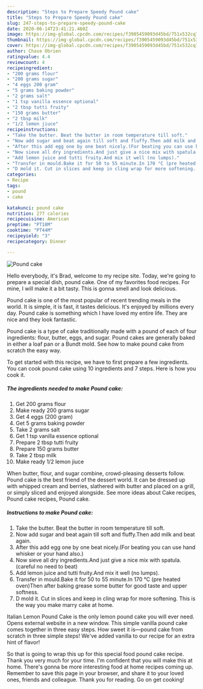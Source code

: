 ```yaml
---
description: "Steps to Prepare Speedy Pound cake"
title: "Steps to Prepare Speedy Pound cake"
slug: 247-steps-to-prepare-speedy-pound-cake
date: 2020-06-14T23:41:21.460Z
image: https://img-global.cpcdn.com/recipes/f3905459093d45bd/751x532cq70/pound-cake-recipe-main-photo.jpg
thumbnail: https://img-global.cpcdn.com/recipes/f3905459093d45bd/751x532cq70/pound-cake-recipe-main-photo.jpg
cover: https://img-global.cpcdn.com/recipes/f3905459093d45bd/751x532cq70/pound-cake-recipe-main-photo.jpg
author: Chase Obrien
ratingvalue: 4.4
reviewcount: 4
recipeingredient:
- "200 grams flour"
- "200 grams sugar"
- "4 eggs 200 gram"
- "5 grams baking powder"
- "2 grams salt"
- "1 tsp vanilla essence optional"
- "2 tbsp tutti fruity"
- "150 grams butter"
- "2 tbsp milk"
- "1/2 lemon jiuce"
recipeinstructions:
- "Take the butter. Beat the butter in room temperature till soft."
- "Now add sugar and beat again till soft and fluffy.Then add milk and beat again."
- "After this add egg one by one beat nicely.(For beating you can use hand whisker or your hand also.)"
- "Now sieve all dry ingredients.And just give a nice mix with spatula.(careful no need to beat)"
- "Add lemon juice and tutti fruity.And mix it well (no lumps)."
- "Transfer in mould.Bake it for 50 to 55 minute.In 170 °C (pre heated oven)Then after baking grease some butter for good taste and upper softness."
- "D mold it. Cut in slices and keep in cling wrap for more softening. This is the way you make marry cake at home."
categories:
- Recipe
tags:
- pound
- cake

katakunci: pound cake 
nutrition: 277 calories
recipecuisine: American
preptime: "PT18M"
cooktime: "PT44M"
recipeyield: "3"
recipecategory: Dinner

---
```



![Pound cake](https://img-global.cpcdn.com/recipes/f3905459093d45bd/751x532cq70/pound-cake-recipe-main-photo.jpg)

Hello everybody, it's Brad, welcome to my recipe site. Today, we're going to prepare a special dish, pound cake. One of my favorites food recipes. For mine, I will make it a bit tasty. This is gonna smell and look delicious.

Pound cake is one of the most popular of recent trending meals in the world. It is simple, it is fast, it tastes delicious. It's enjoyed by millions every day. Pound cake is something which I have loved my entire life. They are nice and they look fantastic.

Pound cake is a type of cake traditionally made with a pound of each of four ingredients: flour, butter, eggs, and sugar. Pound cakes are generally baked in either a loaf pan or a Bundt mold. See how to make pound cake from scratch the easy way.


To get started with this recipe, we have to first prepare a few ingredients. You can cook pound cake using 10 ingredients and 7 steps. Here is how you cook it.

<!--inarticleads1-->

##### The ingredients needed to make Pound cake:

1. Get 200 grams flour
1. Make ready 200 grams sugar
1. Get 4 eggs (200 gram)
1. Get 5 grams baking powder
1. Take 2 grams salt
1. Get 1 tsp vanilla essence optional
1. Prepare 2 tbsp tutti fruity
1. Prepare 150 grams butter
1. Take 2 tbsp milk
1. Make ready 1/2 lemon jiuce


When butter, flour, and sugar combine, crowd-pleasing desserts follow. Pound cake is the best friend of the dessert world. It can be dressed up with whipped cream and berries, slathered with butter and placed on a grill, or simply sliced and enjoyed alongside. See more ideas about Cake recipes, Pound cake recipes, Pound cake. 

<!--inarticleads2-->

##### Instructions to make Pound cake:

1. Take the butter. Beat the butter in room temperature till soft.
1. Now add sugar and beat again till soft and fluffy.Then add milk and beat again.
1. After this add egg one by one beat nicely.(For beating you can use hand whisker or your hand also.)
1. Now sieve all dry ingredients.And just give a nice mix with spatula.(careful no need to beat)
1. Add lemon juice and tutti fruity.And mix it well (no lumps).
1. Transfer in mould.Bake it for 50 to 55 minute.In 170 °C (pre heated oven)Then after baking grease some butter for good taste and upper softness.
1. D mold it. Cut in slices and keep in cling wrap for more softening. This is the way you make marry cake at home.


Italian Lemon Pound Cake is the only lemon pound cake you will ever need. Opens external website in a new window. This simple vanilla pound cake comes together in three easy steps. How sweet it is—pound cake from scratch in three simple steps! We&#39;ve added vanilla to our recipe for an extra hint of flavor! 

So that is going to wrap this up for this special food pound cake recipe. Thank you very much for your time. I'm confident that you will make this at home. There's gonna be more interesting food at home recipes coming up. Remember to save this page in your browser, and share it to your loved ones, friends and colleague. Thank you for reading. Go on get cooking!
